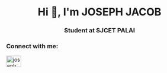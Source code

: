 <h1 align="center">Hi 👋, I'm JOSEPH JACOB</h1>
<h3 align="center">Student at SJCET PALAI</h3>

<h3 align="left">Connect with me:</h3>
<p align="left">
<a href="https://instagram.com/joseph__jacob__" target="blank"><img align="center" src="https://raw.githubusercontent.com/rahuldkjain/github-profile-readme-generator/master/src/images/icons/Social/instagram.svg" alt="joseph__jacob__" height="30" width="40" /></a>
</p>
